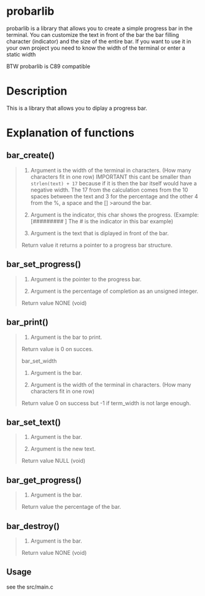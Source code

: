 # probarlib
probarlib is a library that allows you to create a simple progress bar in the terminal.
You can customize the text in front of the bar the bar filling character (indicator) and the size of the entire bar.
If you want to use it in your own project you need to know the width of the terminal or enter a static width

BTW probarlib is C89 compatible

# Description
This is a library that allows you to diplay a progress bar.

# Explanation of functions

## bar_create()
>
> 1. Argument 
>is the width of the terminal in characters. (How many characters fit in one row)
>IMPORTANT this cant be smaller than `strlen(text) + 17` because if it is then the bar itself would have a negative width.
>The 17 from the calculation comes from the 10 spaces between the text and 3 for the percentage and the other 4 from the %, a space and the [] >around the bar.
>
> 2. Argument
>is the indicator, this char shows the progress. (Example: [#########        ] The # is the indicator in this bar example)
>
> 3. Argument
>is the text that is diplayed in front of the bar.
>
> Return value
>it returns a pointer to a progress bar structure.

## bar_set_progress()
>
> 1. Argument
>is the pointer to the progress bar.
>
> 2. Argument
>is the percentage of completion as an unsigned integer.
>
> Return value
>NONE (void)

## bar_print()
>
> 1. Argument
>is the bar to print.
>
> Return value
>is 0 on succes.
>
> bar_set_width
>
> 1. Argument
>is the bar.
>
> 2. Argument
>is the width of the terminal in characters. (How many characters fit in one row)
>
> Return value
>0 on success but -1 if term_width is not large enough.

## bar_set_text()
>
> 1. Argument
>is the bar.
>
> 2. Argument
>is the new text.
>
> Return value
>NULL (void)

## bar_get_progress()
>
> 1. Argument
>is the bar.
>
> Return value
>the percentage of the bar.

## bar_destroy()
>
> 1. Argument
>is the bar.
>
> Return value
>NONE (void)

## Usage
see the src/main.c
